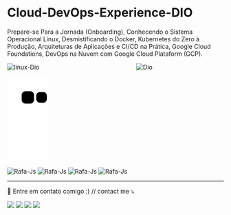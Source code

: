 # Cloud-DevOps-Experience-DIO

Prepare-se Para a Jornada (Onboarding),
Conhecendo o Sistema Operacional Linux,
Desmistificando o Docker,
Kubernetes do Zero à Produção,
Arquiteturas de Aplicações e CI/CD na Prática,
Google Cloud Foundations,
DevOps na Nuvem com Google Cloud Plataform (GCP).


<img src="https://user-images.githubusercontent.com/91704169/190016140-c3673f38-dec8-4b83-a9be-5631e13b8cd0.png" min-width="300px" max-width="300px" width="300
px" align="left" alt="linux-Dio">

<img src="https://user-images.githubusercontent.com/91704169/191858832-7f7a44fa-6f38-4ae9-871c-d9fccc8ab5f8.png" min-width="700px" max-width="600px" width="600
px" align="rigth" alt="Dio">

 </div>
  
![Snake animation](https://github.com/rafaballerini/rafaballerini/blob/output/github-contribution-grid-snake.svg)


<p align="left">
             
<img align="center" alt="Rafa-Js" height="60" width="55" src="https://cdn.jsdelivr.net/gh/devicons/devicon/icons/docker/docker-original-wordmark.svg" />
<img align="center" alt="Rafa-Js" height="45" width="55" src="https://cdn.jsdelivr.net/gh/devicons/devicon/icons/linux/linux-original.svg" />
<img align="center" alt="Rafa-Js" height="45" width="50" src="https://camo.githubusercontent.com/2582ec2237a3a1fbd34e9b57332b72be27a7facb32abe7c2335e5f86e5f457a8/68747470733a2f2f63646e2e6a7364656c6976722e6e65742f67682f64657669636f6e732f64657669636f6e2f69636f6e732f6d7973716c2f6d7973716c2d6f726967696e616c2e737667"/>
<img align="center" alt="Rafa-Js" height="50" width="55" src="https://camo.githubusercontent.com/dd8b0601cdfefe534a6a26f4c29c7f8a5fcfc315002655f519c73121f7bad8bc/68747470733a2f2f63646e2e6a7364656c6976722e6e65742f67682f64657669636f6e732f64657669636f6e2f69636f6e732f707974686f6e2f707974686f6e2d6f726967696e616c2e737667"/>

 


___________________________________________________________________________________________________________________________________________________

💌 Entre em contato comigo :) // contact me ⤵
</p>

<p align="left">
  <a href="mailto:brunosantosc1@gmail.com" alt="Gmail">
  <img src="https://img.shields.io/badge/-Gmail-%23333?style=for-the-badge&logo=gmail&logoColor=white" target="_blank"></a>
  <a href="https://www.linkedin.com/in/brunosantos88" target="_blank"><img src="https://img.shields.io/badge/-LinkedIn-%230077B5?style=for-the-badge&logo=linkedin&logoColor=white" target="_blank"></a>
   <a href="https://wa.me/+5513991353329" target="_blank">
   <img src="https://img.shields.io/badge/WhatsApp-25D366?style=for-the-badge&logo=whatsapp&logoColor=white"></a>
   <a href="https://t.me/BrunoSantos88" target="_blank"><img src="https://img.shields.io/badge/Telegram-2CA5E0?style=for-the-badge&logo=telegram&logoColor=white"     target="_blank"></a> 
